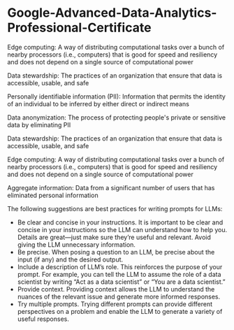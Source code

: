 # Google-Advanced-Data-Analytics-Professional-Certificate

Edge computing: A way of distributing computational tasks over a bunch of nearby processors (i.e., computers) that is good for speed and resiliency and does not depend on a single source of computational power

Data stewardship: The practices of an organization that ensure that data is accessible, usable, and safe

Personally identifiable information (PII): Information that permits the identity of an individual to be inferred by either direct or indirect means

Data anonymization: The process of protecting people's private or sensitive data by eliminating PII

Data stewardship: The practices of an organization that ensure that data is accessible, usable, and safe

Edge computing: A way of distributing computational tasks over a bunch of nearby processors (i.e., computers) that is good for speed and resiliency and does not depend on a single source of computational power

Aggregate information: Data from a significant number of users that has eliminated personal information

The following suggestions are best practices for writing prompts for LLMs:
* Be clear and concise in your instructions. It is important to be clear and concise in your instructions so the LLM can understand how to help you. Details are great—just make sure they’re useful and relevant. Avoid giving the LLM unnecessary information.  
* Be precise. When posing a question to an LLM, be precise about the input (if any) and the desired output.
* Include a description of LLM’s role. This reinforces the purpose of your prompt. For example, you can tell the LLM to assume the role of a data scientist by writing “Act as a data scientist” or “You are a data scientist.”
* Provide context. Providing context allows the LLM to understand the nuances of the relevant issue and generate more informed responses.
* Try multiple prompts. Trying different prompts can provide different perspectives on a problem and enable the LLM to generate a variety of useful responses.

